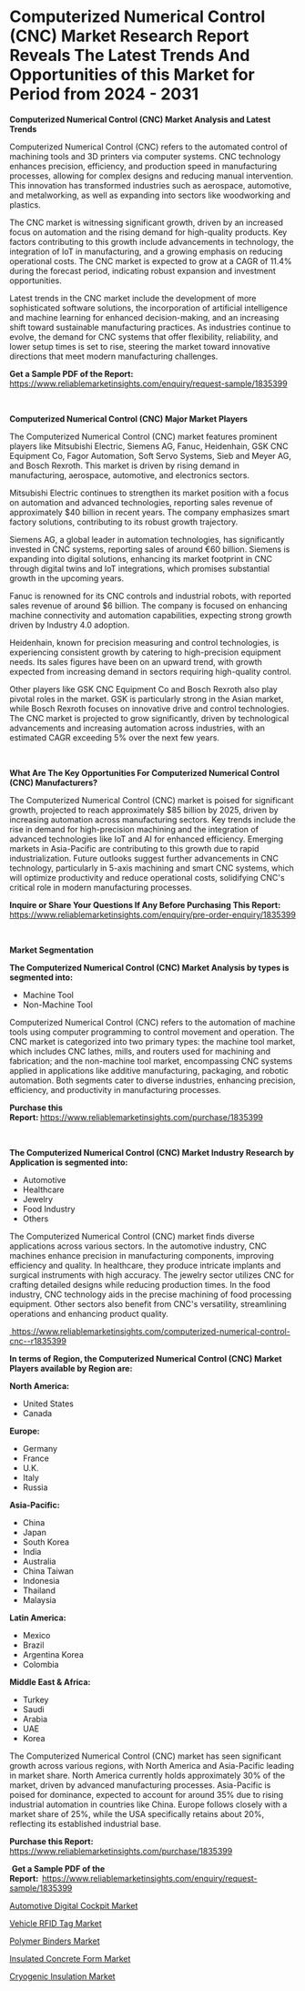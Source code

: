 <p><h1>Computerized Numerical Control (CNC) Market Research Report Reveals The Latest Trends And Opportunities of this Market for Period from 2024 - 2031</h1></p><p><strong>Computerized Numerical Control (CNC) Market Analysis and Latest Trends</strong></p>
<p><p>Computerized Numerical Control (CNC) refers to the automated control of machining tools and 3D printers via computer systems. CNC technology enhances precision, efficiency, and production speed in manufacturing processes, allowing for complex designs and reducing manual intervention. This innovation has transformed industries such as aerospace, automotive, and metalworking, as well as expanding into sectors like woodworking and plastics.</p><p>The CNC market is witnessing significant growth, driven by an increased focus on automation and the rising demand for high-quality products. Key factors contributing to this growth include advancements in technology, the integration of IoT in manufacturing, and a growing emphasis on reducing operational costs. The CNC market is expected to grow at a CAGR of 11.4% during the forecast period, indicating robust expansion and investment opportunities.</p><p>Latest trends in the CNC market include the development of more sophisticated software solutions, the incorporation of artificial intelligence and machine learning for enhanced decision-making, and an increasing shift toward sustainable manufacturing practices. As industries continue to evolve, the demand for CNC systems that offer flexibility, reliability, and lower setup times is set to rise, steering the market toward innovative directions that meet modern manufacturing challenges.</p></p>
<p><strong>Get a Sample PDF of the Report:&nbsp;</strong> <a href="https://www.reliablemarketinsights.com/enquiry/request-sample/1835399?utm_campaign=1575&utm_medium=2&utm_source=Github&utm_content=ia&utm_term=16102024&utm_id=computerized-numerical-control-cnc">https://www.reliablemarketinsights.com/enquiry/request-sample/1835399</a></p>
<p>&nbsp;</p>
<p><strong>Computerized Numerical Control (CNC) Major Market Players</strong></p>
<p><p>The Computerized Numerical Control (CNC) market features prominent players like Mitsubishi Electric, Siemens AG, Fanuc, Heidenhain, GSK CNC Equipment Co, Fagor Automation, Soft Servo Systems, Sieb and Meyer AG, and Bosch Rexroth. This market is driven by rising demand in manufacturing, aerospace, automotive, and electronics sectors.</p><p>Mitsubishi Electric continues to strengthen its market position with a focus on automation and advanced technologies, reporting sales revenue of approximately $40 billion in recent years. The company emphasizes smart factory solutions, contributing to its robust growth trajectory.</p><p>Siemens AG, a global leader in automation technologies, has significantly invested in CNC systems, reporting sales of around €60 billion. Siemens is expanding into digital solutions, enhancing its market footprint in CNC through digital twins and IoT integrations, which promises substantial growth in the upcoming years.</p><p>Fanuc is renowned for its CNC controls and industrial robots, with reported sales revenue of around $6 billion. The company is focused on enhancing machine connectivity and automation capabilities, expecting strong growth driven by Industry 4.0 adoption.</p><p>Heidenhain, known for precision measuring and control technologies, is experiencing consistent growth by catering to high-precision equipment needs. Its sales figures have been on an upward trend, with growth expected from increasing demand in sectors requiring high-quality control.</p><p>Other players like GSK CNC Equipment Co and Bosch Rexroth also play pivotal roles in the market. GSK is particularly strong in the Asian market, while Bosch Rexroth focuses on innovative drive and control technologies. The CNC market is projected to grow significantly, driven by technological advancements and increasing automation across industries, with an estimated CAGR exceeding 5% over the next few years.</p></p>
<p>&nbsp;</p>
<p><strong>What Are The Key Opportunities For Computerized Numerical Control (CNC) Manufacturers?</strong></p>
<p><p>The Computerized Numerical Control (CNC) market is poised for significant growth, projected to reach approximately $85 billion by 2025, driven by increasing automation across manufacturing sectors. Key trends include the rise in demand for high-precision machining and the integration of advanced technologies like IoT and AI for enhanced efficiency. Emerging markets in Asia-Pacific are contributing to this growth due to rapid industrialization. Future outlooks suggest further advancements in CNC technology, particularly in 5-axis machining and smart CNC systems, which will optimize productivity and reduce operational costs, solidifying CNC's critical role in modern manufacturing processes.</p></p>
<p><strong>Inquire or Share Your Questions If Any Before Purchasing This Report:</strong> <a href="https://www.reliablemarketinsights.com/enquiry/pre-order-enquiry/1835399?utm_campaign=1575&utm_medium=2&utm_source=Github&utm_content=ia&utm_term=16102024&utm_id=computerized-numerical-control-cnc">https://www.reliablemarketinsights.com/enquiry/pre-order-enquiry/1835399</a></p>
<p>&nbsp;</p>
<p><strong>Market Segmentation</strong></p>
<p><strong>The Computerized Numerical Control (CNC) Market Analysis by types is segmented into:</strong></p>
<p><ul><li>Machine Tool</li><li>Non-Machine Tool</li></ul></p>
<p><p>Computerized Numerical Control (CNC) refers to the automation of machine tools using computer programming to control movement and operation. The CNC market is categorized into two primary types: the machine tool market, which includes CNC lathes, mills, and routers used for machining and fabrication; and the non-machine tool market, encompassing CNC systems applied in applications like additive manufacturing, packaging, and robotic automation. Both segments cater to diverse industries, enhancing precision, efficiency, and productivity in manufacturing processes.</p></p>
<p><strong>Purchase this Report:&nbsp;</strong><a href="https://www.reliablemarketinsights.com/purchase/1835399?utm_campaign=1575&utm_medium=2&utm_source=Github&utm_content=ia&utm_term=16102024&utm_id=computerized-numerical-control-cnc">https://www.reliablemarketinsights.com/purchase/1835399</a></p>
<p>&nbsp;</p>
<p><strong>The Computerized Numerical Control (CNC) Market Industry Research by Application is segmented into:</strong></p>
<p><ul><li>Automotive</li><li>Healthcare</li><li>Jewelry</li><li>Food Industry</li><li>Others</li></ul></p>
<p><p>The Computerized Numerical Control (CNC) market finds diverse applications across various sectors. In the automotive industry, CNC machines enhance precision in manufacturing components, improving efficiency and quality. In healthcare, they produce intricate implants and surgical instruments with high accuracy. The jewelry sector utilizes CNC for crafting detailed designs while reducing production times. In the food industry, CNC technology aids in the precise machining of food processing equipment. Other sectors also benefit from CNC's versatility, streamlining operations and enhancing product quality.</p></p>
<p><a href="https://www.reliablemarketinsights.com/computerized-numerical-control-cnc--r1835399?utm_campaign=1575&utm_medium=2&utm_source=Github&utm_content=ia&utm_term=16102024&utm_id=computerized-numerical-control-cnc">&nbsp;https://www.reliablemarketinsights.com/computerized-numerical-control-cnc--r1835399</a></p>
<p><strong>In terms of Region, the Computerized Numerical Control (CNC) Market Players available by Region are:</strong></p>
<p>
    <p> <strong> North America: </strong>
        <ul>
            <li>United States</li>
            <li>Canada</li>
        </ul>
        </p> 
    <p> <strong> Europe: </strong>
        <ul>
            <li>Germany</li>
            <li>France</li>
            <li>U.K.</li>
            <li>Italy</li>
            <li>Russia</li>
        </ul>
        </p> 
    <p> <strong> Asia-Pacific: </strong>
        <ul>
            <li>China</li>
            <li>Japan</li>
            <li>South Korea</li>
            <li>India</li>
            <li>Australia</li>
            <li>China Taiwan</li>
            <li>Indonesia</li>
            <li>Thailand</li>
            <li>Malaysia</li>
        </ul>
        </p> 
    <p> <strong> Latin America: </strong>
        <ul>
            <li>Mexico</li>
            <li>Brazil</li>
            <li>Argentina Korea</li>
            <li>Colombia</li>
        </ul>
        </p> 
    <p> <strong> Middle East & Africa: </strong>
        <ul>
            <li>Turkey</li>
            <li>Saudi</li>
            <li>Arabia</li>
            <li>UAE</li>
            <li>Korea</li>
        </ul>
    </p>
    </p>
<p><p>The Computerized Numerical Control (CNC) market has seen significant growth across various regions, with North America and Asia-Pacific leading in market share. North America currently holds approximately 30% of the market, driven by advanced manufacturing processes. Asia-Pacific is poised for dominance, expected to account for around 35% due to rising industrial automation in countries like China. Europe follows closely with a market share of 25%, while the USA specifically retains about 20%, reflecting its established industrial base.</p></p>
<p><strong>Purchase this Report: </strong><a href="https://www.reliablemarketinsights.com/purchase/1835399?utm_campaign=1575&utm_medium=2&utm_source=Github&utm_content=ia&utm_term=16102024&utm_id=computerized-numerical-control-cnc">https://www.reliablemarketinsights.com/purchase/1835399</a></p>
<p>&nbsp;<strong>Get a Sample PDF of the Report:&nbsp;&nbsp;</strong><a href="https://www.reliablemarketinsights.com/enquiry/request-sample/1835399?utm_campaign=1575&utm_medium=2&utm_source=Github&utm_content=ia&utm_term=16102024&utm_id=computerized-numerical-control-cnc">https://www.reliablemarketinsights.com/enquiry/request-sample/1835399</a></p>
<p><strong></strong></p>
<p><p><a href="https://www.linkedin.com/pulse/automotive-digital-cockpit-market-size-share-analysis-growth-f1glf?utm_campaign=1575&utm_medium=2&utm_source=Github&utm_content=ia&utm_term=16102024&utm_id=computerized-numerical-control-cnc">Automotive Digital Cockpit Market</a></p><p><a href="https://www.linkedin.com/pulse/vehicle-rfid-tag-market-forecast-global-trends-analysis-from-j8mcf?utm_campaign=1575&utm_medium=2&utm_source=Github&utm_content=ia&utm_term=16102024&utm_id=computerized-numerical-control-cnc">Vehicle RFID Tag Market</a></p><p><a href="https://www.linkedin.com/pulse/exploring-polymer-binders-market-dynamics-global-trends-m2pic?utm_campaign=1575&utm_medium=2&utm_source=Github&utm_content=ia&utm_term=16102024&utm_id=computerized-numerical-control-cnc">Polymer Binders Market</a></p><p><a href="https://www.linkedin.com/pulse/insulated-concrete-form-market-matrix-applications-types-p9rjc?utm_campaign=1575&utm_medium=2&utm_source=Github&utm_content=ia&utm_term=16102024&utm_id=computerized-numerical-control-cnc">Insulated Concrete Form Market</a></p><p><a href="https://www.linkedin.com/pulse/driving-forces-global-cryogenic-insulation-market-trends-ay0gc?utm_campaign=1575&utm_medium=2&utm_source=Github&utm_content=ia&utm_term=16102024&utm_id=computerized-numerical-control-cnc">Cryogenic Insulation Market</a></p></p>